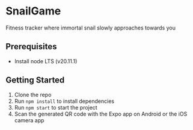 # SnailGame

Fitness tracker where immortal snail slowly approaches towards you

## Prerequisites

- Install node LTS (v20.11.1)

## Getting Started

1. Clone the repo
1. Run `npm install` to install dependencies
1. Run `npm start` to start the project
1. Scan the generated QR code with the Expo app on Android or the iOS camera app
